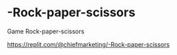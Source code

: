# -Rock-paper-scissors
Game Rock-paper-scissors


https://replit.com/@chiefmarketing/-Rock-paper-scissors
